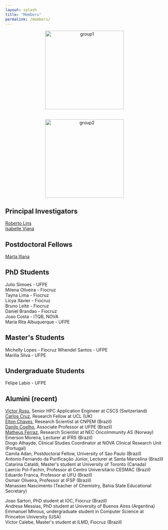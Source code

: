 ```yaml
---
layout: splash
title: "Members"
permalink: /members/
---
```


<div style="display: flex; justify-content: center; align-items: flex-start; gap: 2rem; flex-wrap: wrap;">

  <figure style="text-align: center; margin: 0;">
    <img src="{{ '/images/group1.png' | relative_url }}" alt="group1" style="height: 250px; width: auto;" />
  </figure>

  <figure style="text-align: center; margin: 0;">
    <img src="{{ '/images/group3.png' | relative_url }}" alt="group2" style="height: 250px; width: auto;" />
  </figure>

</div>

## Principal Investigators

[Roberto Lins](https://rlinslab.github.io/resume/)  
[Isabelle Viana](https://orcid.org/0000-0003-4648-6635)  

## Postdoctoral Fellows

[Marta Illana](https://orcid.org/0000-0003-3659-478X)  

## PhD Students

Julio Simoes - UFPE  
Milena Oliveira - Fiocruz    
Tayna Lima - Fiocruz  
Licya Xavier - Fiocruz  
Bruno Leite - Fiocruz  
Daniel Brandao - Fiocruz  
Joao Costa - ITQB, NOVA  
Maria Rita Albuquerque - UFPE  

## Master's Students

Michelly Lopes - Fiocruz 
Whendel Santos - UFPE  
Marilia Silva - UFPE    

## Undergraduate Students

Felipe Labio - UFPE  

## Alumini (recent)

[Victor Rusu](https://www.cscs.ch/publications/stories/2020/meet-the-staff-victor-holanda-rusu), Senior HPC Application Engineer at CSCS (Switzerland)  
[Carlos Cruz](https://profiles.ucl.ac.uk/97203-carlos-henrique-bezerra-da-cruz/about), Research Fellow at UCL (UK)  
[Elton Chaves]( https://orcid.org/0000-0001-8573-2216), Research Scientist at CNPEM (Brazil)  
[Danilo Coelho](https://sigaa.ufpe.br/sigaa/public/docente/portal.jsf?siape=3382657), Associate Professor at UFPE (Brazil)  
[Matheus Ferraz](https://matheusferraz.owlstown.net/), Research Scientist at NEC OncoImmunity AS (Norway)  
Emerson Moreira, Lecturer at IFRS (Brazil)  
Diogo Athayde, Clinical Studies Coordinator at NOVA Clinical Research Unit (Portugal)  
Camila Adan, Postdoctoral Fellow, University of Sao Paulo (Brazil)  
Antonio Fernando da Purificação Júnior, Lecturer at Santa Marcelina (Brazil)  
Catarina Cataldi, Master's student at University of Toronto (Canada)  
Laercio Pol-Fachin, Professor at Centro Universitário CESMAC (Brazil)  
Eduardo Franca, Professor at UFU (Brazil)  
Osmair Oliveira, Professor at IFSP (Brazil)  
Manasses Nascimento (Teacher of Chemistry, Bahia State Educational Secretary)  

Joao Sartori, PhD student at IOC, Fiocruz (Brazil)  
Andresa Messias, PhD student at University of Buenos Aires (Argentina)  
Emmanuel Mhrous, undergraduate student in Computer Science at Princeton University (USA)  
Victor Calebe, Master's student at ILMD, Fiocruz (Brazil)  
  

